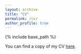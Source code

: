 ```yaml
---
layout: archive
title: "CV"
permalink: /cv/
author_profile: true
---
```


{% include base_path %}

You can find a copy of my CV [here](https://drive.google.com/file/d/1E5PnJ2R7sH2HncdDCyXurBFU8JK2VjNR/view?usp=drive_link).
